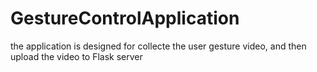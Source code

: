 # GestureControlApplication
the application is designed for collecte the user gesture video, and then upload the video to Flask server
